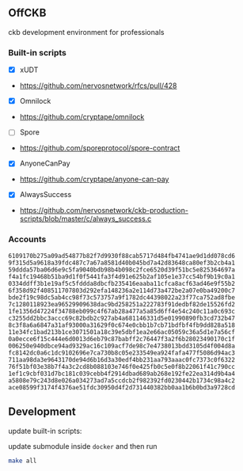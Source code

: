 ## OffCKB

ckb development environment for professionals

### Built-in scripts

- [x] xUDT
 - https://github.com/nervosnetwork/rfcs/pull/428
- [x] Omnilock
 - https://github.com/cryptape/omnilock
- [ ] Spore
 - https://github.com/sporeprotocol/spore-contract
- [x] AnyoneCanPay
 - https://github.com/cryptape/anyone-can-pay
- [x] AlwaysSuccess
 - https://github.com/nervosnetwork/ckb-production-scripts/blob/master/c/always_success.c

### Accounts
```
6109170b275a09ad54877b82f7d9930f88cab5717d484fb4741ae9d1dd078cd6
9f315d5a9618a39fdc487c7a67a8581d40b045bd7a42d83648ca80ef3b2cb4a1
59ddda57ba06d6e9c5fa9040bdb98b4b098c2fce6520d39f51bc5e825364697a
f4a1fc19468b51ba9d1f0f5441fa3f4d91e625b2af105e1e37cc54bf9b19c0a1
0334ddff3b1e19af5c5fddda8dbcfb235416eaaba11cfca8acf63ad46e9f55b2
6f358d92f408511707803d292efa148236a2e114d73a472be2a07e0ba49200c7
bde2f19c98dc5ab4cc98f73c573757a9f1782dc44398022a23f77ca752ad8fbe
7c1280118923ea96529909638dac9bd258251a222783f91dedbf82de15526fd2
1fe1356d47224f34788eb099c4f67ab28a477a5a85d6ff4e54c240c11a0c693c
c3255dd2bbc3accc69c82bdb2c927ab4a681146331d5e01990890fb3cd732b47
8c3f8a6a6847a31af93000a31629f0c674e0cbb1b7cb71bdfbf4fb9dd828a518
11e34fc1bad213b1ce3071501a18c39e5dbf1ea2e66ac05059c36a5d1e7a56cf
0a0ecce6f15c444e6d0013d6eb79c87babff2c76447f3a2f6b28023490170c1f
006250e940dbce94ad9329ac16c109acf7de98c7e4738013bdd3105d4f004d8a
fc8142dc0a6c1dc9102696e7ca730b8c05e233549ea924fafa477f5086d94ac3
711aa98da3e9643170de94d6b16d3a30edf4bb231aa793aaac0fc7373c0f6322
76f51bf03e38b7f4a3c2cd8b088103e746f0e425fb0c5e0f8b22061f41c790cc
1ef1c9cbf031d7bc181c039cebb4f2914dbad689ab268e192fe22ea314d9b4a4
a5808e79c243d8e026a034273ad7a5ccdcb2f982392fd0230442b1734c98a4c2
ace08599f3174f4376ae51fdc30950d4f2d731440382bb0aa1b6b0bd3a9728cd
```

## Development

update built-in scripts:

update submodule inside `docker` and then run
```sh
make all
```
